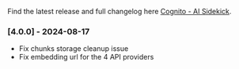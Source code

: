 Find the latest release and full changelog here [Cognito - AI Sidekick](https://github.com/3-ark/Cognito-AI_Sidekick/releases).

### [4.0.0] - 2024-08-17

* Fix chunks storage cleanup issue
* Fix embedding url for the 4 API providers


